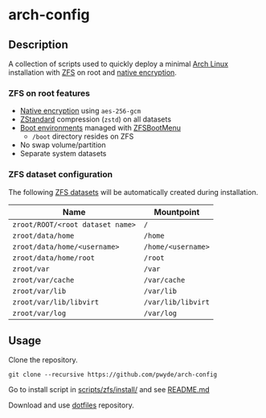 # arch-config

## Description
A collection of scripts used to quickly deploy a minimal [Arch Linux](https://www.archlinux.org/) installation with [ZFS](https://zfsonlinux.org/) on root and [native encryption](https://wiki.archlinux.org/title/ZFS#Native_encryption).

### ZFS on root features
- [Native encryption](https://wiki.archlinux.org/title/ZFS#Native_encryption) using `aes-256-gcm`
- [ZStandard](https://en.wikipedia.org/wiki/Zstd) compression (`zstd`) on all datasets
- [Boot environments](https://docs.zfsbootmenu.org/en/latest/guides/general/bootenvs-and-you.html) managed with [ZFSBootMenu](https://zfsbootmenu.org/)
  - `/boot` directory resides on ZFS
- No swap volume/partition
- Separate system datasets

### ZFS dataset configuration
The following [ZFS datasets](https://wiki.archlinux.org/index.php/ZFS#Creating_datasets) will be automatically created during installation.

| **Name**                         |  **Mountpoint**    |
| ---                              | ---                |
| `zroot/ROOT/<root dataset name>` | `/`                |
| `zroot/data/home`                | `/home`            |
| `zroot/data/home/<username>`     | `/home/<username>` |
| `zroot/data/home/root`           | `/root`            |
| `zroot/var`                      | `/var`             |
| `zroot/var/cache`                | `/var/cache`       |
| `zroot/var/lib`                  | `/var/lib`         |
| `zroot/var/lib/libvirt`          | `/var/lib/libvirt` |
| `zroot/var/log`                  | `/var/log`         |

## Usage
Clone the repository.
```
git clone --recursive https://github.com/pwyde/arch-config
```
Go to install script in [scripts/zfs/install/](scripts/zfs/install/) and see [README.md](scripts/zfs/install/README.md)

Download and use [dotfiles](https://github.com/pwyde/dotfiles) repository.
